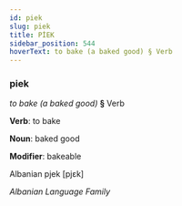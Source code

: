 ```yaml
---
id: piek
slug: piek
title: PİEK
sidebar_position: 544
hoverText: to bake (a baked good) § Verb
---
```


### piek

*to bake (a baked good)* **§** Verb

**Verb**: to bake

**Noun**: baked good

**Modifier**: bakeable

Albanian pjek [pjɛk]

*Albanian Language Family*